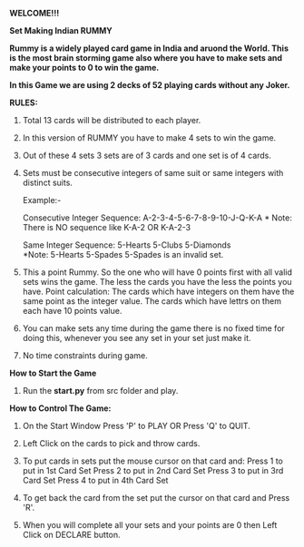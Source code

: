 **WELCOME!!!**


**Set Making Indian RUMMY**


**Rummy is a widely played card game in India and aruond the World. This is the most brain storming game also where you have to make sets and make your points to 0 to win the game.**

**In this Game we are using 2 decks of 52 playing cards without any Joker.**


**RULES:**

1. Total 13 cards will be distributed to each player.

2. In this version of RUMMY you have to make 4 sets to win the game.

3. Out of these 4 sets 3 sets are of 3 cards and one set is of 4 cards. 

4. Sets must be consecutive integers of same suit or same integers with distinct suits.

    Example:- 

    Consecutive Integer Sequence: A-2-3-4-5-6-7-8-9-10-J-Q-K-A
        * Note: There is NO sequence like K-A-2 OR K-A-2-3

    Same Integer Sequence: 5-Hearts 5-Clubs 5-Diamonds  
        *Note: 5-Hearts 5-Spades 5-Spades is an invalid set.

5. This a point Rummy. So the one who will have 0 points first with all valid sets wins the game. The less the cards you have the less the points you have.
    Point calculation: The cards which have integers on them have the same point as the integer value.
                       The cards which have lettrs on them each have 10 points value.

6. You can make sets any time during the game there is no fixed time for doing this, whenever you see any set in your set just make it.

7. No time constraints during game.

**How to Start the Game**

1. Run the **start.py** from src folder and play.

**How to Control The Game:**

1. On the Start Window Press 'P' to PLAY OR Press 'Q' to QUIT.

2. Left Click on the cards to pick and throw cards.

3. To put cards in sets put the mouse cursor on that card and:
    Press 1 to put in 1st Card Set
    Press 2 to put in 2nd Card Set
    Press 3 to put in 3rd Card Set
    Press 4 to put in 4th Card Set

4. To get back the card from the set put the cursor on that card and Press 'R'.

5. When you will complete all your sets and your points are 0 then Left Click on DECLARE button.
